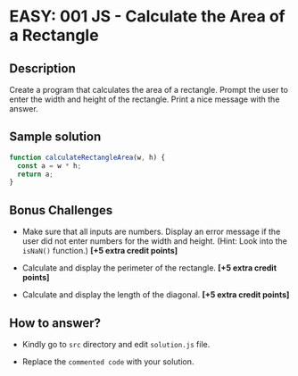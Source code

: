 # EASY: 001 JS - Calculate the Area of a Rectangle

## Description

Create a program that calculates the area of a rectangle. Prompt the user to enter the width and height of the rectangle. Print a nice message with the answer.

## Sample solution

```javascript
function calculateRectangleArea(w, h) {
  const a = w * h;
  return a;
}
```

## Bonus Challenges

* Make sure that all inputs are numbers. Display an error message if the user did not enter numbers for the width and height. (Hint: Look into the `isNaN()` function.) **[+5 extra credit points]**

* Calculate and display the perimeter of the rectangle. **[+5 extra credit points]**

* Calculate and display the length of the diagonal. **[+5 extra credit points]**

## How to answer?

* Kindly go to `src` directory and edit `solution.js` file.

* Replace the `commented code` with your solution.
